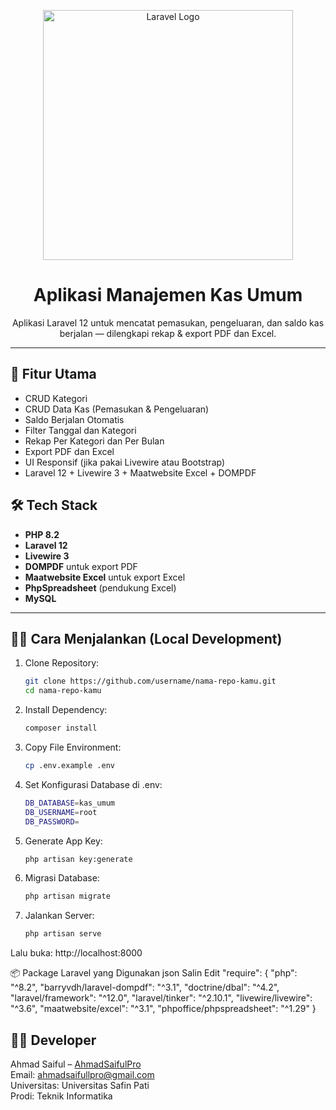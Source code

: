<p align="center"><a href="https://laravel.com" target="_blank"><img src="https://raw.githubusercontent.com/laravel/art/master/logo-lockup/5%20SVG/2%20CMYK/1%20Full%20Color/laravel-logolockup-cmyk-red.svg" width="400" alt="Laravel Logo"></a></p>

<h1 align="center">Aplikasi Manajemen Kas Umum</h1>
<p align="center">Aplikasi Laravel 12 untuk mencatat pemasukan, pengeluaran, dan saldo kas berjalan — dilengkapi rekap & export PDF dan Excel.</p>

---

## 🚀 Fitur Utama

- CRUD Kategori
- CRUD Data Kas (Pemasukan & Pengeluaran)
- Saldo Berjalan Otomatis
- Filter Tanggal dan Kategori
- Rekap Per Kategori dan Per Bulan
- Export PDF dan Excel
- UI Responsif (jika pakai Livewire atau Bootstrap)
- Laravel 12 + Livewire 3 + Maatwebsite Excel + DOMPDF


## 🛠️ Tech Stack

- **PHP 8.2**
- **Laravel 12**
- **Livewire 3**
- **DOMPDF** untuk export PDF
- **Maatwebsite Excel** untuk export Excel
- **PhpSpreadsheet** (pendukung Excel)
- **MySQL** 

---

## 🧑‍💻 Cara Menjalankan (Local Development)

1. Clone Repository:
    ```bash
    git clone https://github.com/username/nama-repo-kamu.git
    cd nama-repo-kamu

2. Install Dependency:
    ```bash
    composer install

3. Copy File Environment:
    ```bash
    cp .env.example .env

4. Set Konfigurasi Database di .env:
    ```bash
    DB_DATABASE=kas_umum
    DB_USERNAME=root
    DB_PASSWORD=

5. Generate App Key:
    ```bash
    php artisan key:generate

6. Migrasi Database:
    ```bash
    php artisan migrate

7. Jalankan Server:
    ```bash
    php artisan serve
Lalu buka: http://localhost:8000


📦 Package Laravel yang Digunakan
json
Salin
Edit
"require": 
{
    "php": "^8.2",
    "barryvdh/laravel-dompdf": "^3.1",
    "doctrine/dbal": "^4.2",
    "laravel/framework": "^12.0",
    "laravel/tinker": "^2.10.1",
    "livewire/livewire": "^3.6",
    "maatwebsite/excel": "^3.1",
    "phpoffice/phpspreadsheet": "^1.29"
}



## 👨‍💻 Developer
Ahmad Saiful – [AhmadSaifulPro](https://github.com/AhmadSaifulPro)<br>
Email: ahmadsaifullpro@gmail.com<br>
Universitas: Universitas Safin Pati<br>
Prodi: Teknik Informatika<br>

